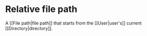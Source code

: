 
# Relative file path

A [[File path|file path]] that starts from the [[User|user's]] current [[Directory|directory]].
